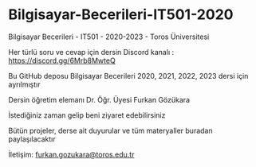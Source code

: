 # Bilgisayar-Becerileri-IT501-2020
Bilgisayar Becerileri - IT501 - 2020-2023 - Toros Üniversitesi

Her türlü soru ve cevap için dersin Discord kanalı : https://discord.gg/6Mrb8MwteQ

Bu GitHub deposu Bilgisayar Becerileri 2020, 2021, 2022, 2023 dersi için ayrılmıştır

Dersin öğretim elemanı Dr. Öğr. Üyesi Furkan Gözükara

İstediğiniz zaman gelip beni ziyaret edebilirsiniz

Bütün projeler, derse ait duyurular ve tüm materyaller buradan paylaşılacaktır

İletişim: furkan.gozukara@toros.edu.tr

